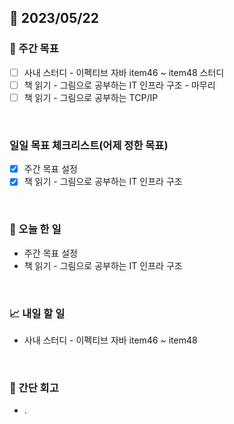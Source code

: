 ## 📅 2023/05/22


### 👏 주간 목표

- [ ] 사내 스터디 - 이펙티브 자바 item46 ~ item48 스터디
- [ ] 책 읽기 - 그림으로 공부하는 IT 인프라 구조 - 마무리
- [ ] 책 읽기 - 그림으로 공부하는 TCP/IP

<br/>

### 일일 목표 체크리스트(어제 정한 목표)

- [x] 주간 목표 설정
- [x] 책 읽기 - 그림으로 공부하는 IT 인프라 구조

<br/>

### 💯 오늘 한 일

- 주간 목표 설정
- 책 읽기 - 그림으로 공부하는 IT 인프라 구조

<br/>

### 📈 내일 할 일

- 사내 스터디 - 이펙티브 자바 item46 ~ item48

<br/>

### 🤔 간단 회고

- .
 
